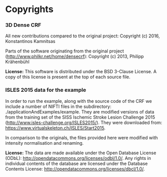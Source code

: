 Copyrights
==========================================

### 3D Dense CRF
All new contributions compared to the original project:
Copyright (c) 2016, Konstantinos Kamnitsas

Parts of the software originating from the original project (http://www.philkr.net/home/densecrf):
Copyright (c) 2013, Philipp Krähenbühl

**License:** This software is distributed under the BSD 3-Clause License. A copy of this license is present at the top of each source file.

### ISLES 2015 data for the example

In order to run the example, along with the source code of the CRF we include a number of NIFTI files in the subdirectory: ./applicationAndExamples/example.
They are modified versions of data from the training set of the SISS Ischemic Stroke Lesion Challenge 2015 (http://www.isles-challenge.org/ISLES2015/).
They were downloaded from: https://www.virtualskeleton.ch/ISLES/Start2015.

In comparison to the originals, the files provided here were modified with intensity normalisation and renaming.

**License:** The data are made available under the Open Database License (ODbL): http://opendatacommons.org/licenses/odbl/1.0/. Any rights in individual contents of the database are licensed under the Database Contents License: http://opendatacommons.org/licenses/dbcl/1.0/.
